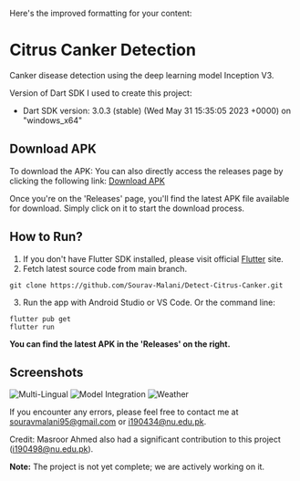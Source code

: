 Here's the improved formatting for your content:

# Citrus Canker Detection

Canker disease detection using the deep learning model Inception V3.

Version of Dart SDK I used to create this project:
- Dart SDK version: 3.0.3 (stable) (Wed May 31 15:35:05 2023 +0000) on "windows_x64"

## Download APK
To download the APK:
   You can also directly access the releases page by clicking the following link: [Download APK](https://github.com/Sourav-Malani/Detect-Citrus-Canker/releases)

Once you're on the 'Releases' page, you'll find the latest APK file available for download. Simply click on it to start the download process.

## How to Run?

1. If you don't have Flutter SDK installed, please visit official [Flutter](https://flutter.dev/) site.
2. Fetch latest source code from main branch.

```
git clone https://github.com/Sourav-Malani/Detect-Citrus-Canker.git
```

3. Run the app with Android Studio or VS Code. Or the command line:

```
flutter pub get
flutter run
```

**You can find the latest APK in the 'Releases' on the right.**

## Screenshots
![Multi-Lingual](https://github.com/Sourav-Malani/Detect-Citrus-Canker/assets/74541281/e1de6fdd-456c-499d-b85c-20282b1f3d10)
![Model Integration](https://github.com/Sourav-Malani/Detect-Citrus-Canker/assets/74541281/67a50a34-aec5-46e6-a21f-316d1f275e4e)
![Weather](https://github.com/Sourav-Malani/Detect-Citrus-Canker/assets/74541281/28b912af-4d78-47b1-90db-3de61608f023)

If you encounter any errors, please feel free to contact me at souravmalani95@gmail.com or i190434@nu.edu.pk.

Credit: Masroor Ahmed also had a significant contribution to this project (i190498@nu.edu.pk).

**Note:** The project is not yet complete; we are actively working on it.
